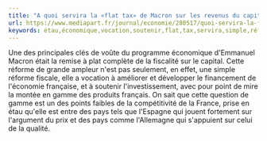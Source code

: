 ```yaml
---
title: "A quoi servira la «flat tax» de Macron sur les revenus du capital?"
url: https://www.mediapart.fr/journal/economie/280517/quoi-servira-la-flat-tax-de-macron-sur-les-revenus-du-capital
keywords: étau,économique,vocation,soutenir,flat,tax,servira,simple,réforme,capital,pays,gamme,sappuient,voûte,revenus,macron
---
```

Une des principales clés de voûte du programme économique d'Emmanuel Macron était la remise à plat complète de la fiscalité sur le capital. Cette réforme de grande ampleur n'est pas seulement, en effet, une simple réforme fiscale, elle a vocation à améliorer et développer le financement de l'économie française, et à soutenir l'investissement, avec pour point de mire la montée en gamme des produits français. On sait que cette question de gamme est un des points faibles de la compétitivité de la France, prise en étau qu'elle est entre des pays tels que l'Espagne qui jouent fortement sur l'argument du prix et des pays comme l'Allemagne qui s'appuient sur celui de la qualité.
